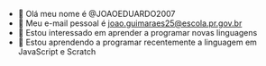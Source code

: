 - 👋 Olá meu nome é @JOAOEDUARDO2007
- 👀 Meu e-mail pessoal é joao.guimaraes25@escola.pr.gov.br
- 🌱 Estou interessado em aprender a programar novas linguagens 
- 💞️ Estou aprendendo a programar recentemente a linguagem em JavaScript e Scratch
